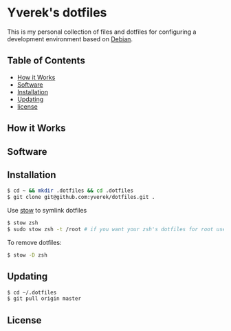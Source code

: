 # Yverek's dotfiles
This is my personal collection of files and dotfiles for configuring a development environment based on 
[Debian](https://www.debian.org/).

## Table of Contents
 * [How it Works](#how-it-works)
 * [Software](#software)
 * [Installation](#Installation)
 * [Updating](#updating)
 * [license](#license)

## How it Works

## Software


## Installation
```bash
$ cd ~ && mkdir .dotfiles && cd .dotfiles
$ git clone git@github.com:yverek/dotfiles.git .
```

Use [stow](https://www.gnu.org/software/stow/) to symlink dotfiles
```bash
$ stow zsh
$ sudo stow zsh -t /root # if you want your zsh's dotfiles for root user
```

To remove dotfiles:

```bash
$ stow -D zsh
```

## Updating
```bash
$ cd ~/.dotfiles
$ git pull origin master
```

## License